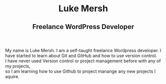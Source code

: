 <link type="text/css" rel="stylesheet" href="style.css">
<header>
  <h1>Luke Mersh</h1>
  <h2>Freelance WordPress Developer</h2>
  </header>
  <main>
<p> My name is Luke Mersh.
I am a self-taught freelance Wordpress developer.
I have started to learn about Git and GitHub and how to use version control.<br/>
I have never used Version control or project management before with any of my projects,<br/>
  so I am learning how to use Github to project manange any new projects I aquire.</p>
  </main>
  <footer>
  </footer>
  
